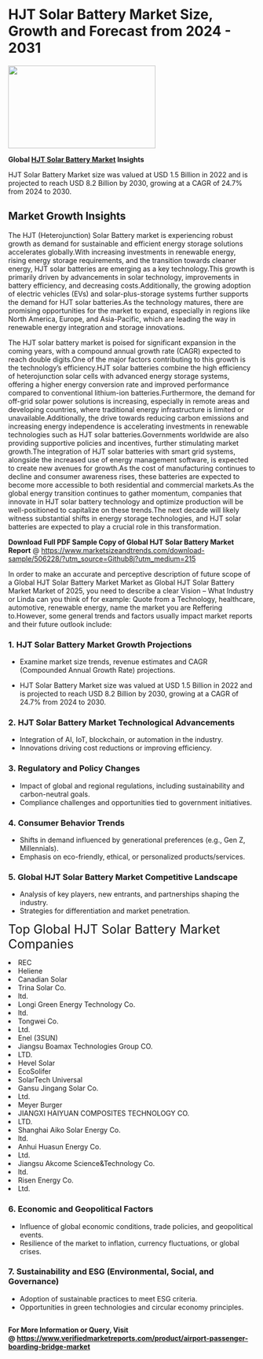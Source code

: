 <H1>HJT Solar Battery Market Size, Growth and Forecast from 2024 - 2031</H1><img class="aligncenter size-medium wp-image-584254" src="https://thirdeyenews.in/wp-content/uploads/2024/09/Global-Market-Research-300x168.jpeg" alt="" width="300" height="168" /><p><strong>Global&nbsp;<a href="https://www.marketsizeandtrends.com/download-sample/506228/?utm_source=Github8j?utm_medium=215">HJT Solar Battery Market</a> Insights</strong></p><p>HJT Solar Battery Market size was valued at USD 1.5 Billion in 2022 and is projected to reach USD 8.2 Billion by 2030, growing at a CAGR of 24.7% from 2024 to 2030.</p><p><h2>Market Growth Insights</h2> <p>The HJT (Heterojunction) Solar Battery market is experiencing robust growth as demand for sustainable and efficient energy storage solutions accelerates globally.With increasing investments in renewable energy, rising energy storage requirements, and the transition towards cleaner energy, HJT solar batteries are emerging as a key technology.This growth is primarily driven by advancements in solar technology, improvements in battery efficiency, and decreasing costs.Additionally, the growing adoption of electric vehicles (EVs) and solar-plus-storage systems further supports the demand for HJT solar batteries.As the technology matures, there are promising opportunities for the market to expand, especially in regions like North America, Europe, and Asia-Pacific, which are leading the way in renewable energy integration and storage innovations.</p> <p>The HJT solar battery market is poised for significant expansion in the coming years, with a compound annual growth rate (CAGR) expected to reach double digits.One of the major factors contributing to this growth is the technology’s efficiency.HJT solar batteries combine the high efficiency of heterojunction solar cells with advanced energy storage systems, offering a higher energy conversion rate and improved performance compared to conventional lithium-ion batteries.Furthermore, the demand for off-grid solar power solutions is increasing, especially in remote areas and developing countries, where traditional energy infrastructure is limited or unavailable.Additionally, the drive towards reducing carbon emissions and increasing energy independence is accelerating investments in renewable technologies such as HJT solar batteries.Governments worldwide are also providing supportive policies and incentives, further stimulating market growth.The integration of HJT solar batteries with smart grid systems, alongside the increased use of energy management software, is expected to create new avenues for growth.As the cost of manufacturing continues to decline and consumer awareness rises, these batteries are expected to become more accessible to both residential and commercial markets.As the global energy transition continues to gather momentum, companies that innovate in HJT solar battery technology and optimize production will be well-positioned to capitalize on these trends.The next decade will likely witness substantial shifts in energy storage technologies, and HJT solar batteries are expected to play a crucial role in this transformation.</p> <p><span class=""><strong>Download Full PDF Sample Copy of Global HJT Solar Battery Market Report</strong> @ <a href="https://www.marketsizeandtrends.com/download-sample/506228/?utm_source=Github8j?utm_medium=215" target="_blank">https://www.marketsizeandtrends.com/download-sample/506228/?utm_source=Github8j?utm_medium=215</a></span></p><p>In order to make an accurate and perceptive description of future scope of a Global&nbsp;HJT Solar Battery Market Market as Global&nbsp;HJT Solar Battery Market Market of 2025, you need to describe a clear Vision &ndash; What Industry or Linda can you think of for example: Quote from a Technology, healthcare, automotive, renewable energy, name the market you are Reffering to.However, some general trends and factors usually impact market reports and their future outlook include:</p><h3>1.&nbsp;<strong>HJT Solar Battery Market Growth Projections</strong></h3><ul><li>Examine market size trends, revenue estimates and CAGR (Compounded Annual Growth Rate) projections.</li><li><p>HJT Solar Battery Market size was valued at USD 1.5 Billion in 2022 and is projected to reach USD 8.2 Billion by 2030, growing at a CAGR of 24.7% from 2024 to 2030.</p></li></ul><h3>2.&nbsp;<strong>HJT Solar Battery Market Technological Advancements</strong></h3><ul><li>Integration of AI, IoT, blockchain, or automation in the industry.</li><li>Innovations driving cost reductions or improving efficiency.</li></ul><h3>3.&nbsp;<strong>Regulatory and Policy Changes</strong></h3><ul><li>Impact of global and regional regulations, including sustainability and carbon-neutral goals.</li><li>Compliance challenges and opportunities tied to government initiatives.</li></ul><h3>4.&nbsp;<strong>Consumer Behavior Trends</strong></h3><ul><li>Shifts in demand influenced by generational preferences (e.g., Gen Z, Millennials).</li><li>Emphasis on eco-friendly, ethical, or personalized products/services.</li></ul><h3>5.&nbsp;<strong>Global HJT Solar Battery Market Competitive Landscape</strong></h3><ul><li>Analysis of key players, new entrants, and partnerships shaping the industry.</li><li>Strategies for differentiation and market penetration.</li></ul><p data-pm-slice="1 1 []"><span style="color: inherit; font-family: inherit; font-size: 25px;">Top Global HJT Solar Battery Market Companies</span></p><div class="" data-test-id=""><p><li>REC</li><li> Heliene</li><li> Canadian Solar</li><li> Trina Solar Co.</li><li>ltd.</li><li> Longi Green Energy Technology Co.</li><li>ltd.</li><li> Tongwei Co.</li><li>Ltd.</li><li> Enel (3SUN)</li><li> Jiangsu Boamax Technologies Group CO.</li><li>LTD.</li><li> Hevel Solar</li><li> EcoSolifer</li><li> SolarTech Universal</li><li> Gansu Jingang Solar Co.</li><li> Ltd.</li><li> Meyer Burger</li><li> JIANGXI HAIYUAN COMPOSITES TECHNOLOGY CO.</li><li>LTD.</li><li> Shanghai Aiko Solar Energy Co.</li><li>ltd.</li><li> Anhui Huasun Energy Co.</li><li> Ltd.</li><li> Jiangsu Akcome Science&Technology Co.</li><li>ltd.</li><li> Risen Energy Co.</li><li>Ltd.</li></p></div><h3>6.&nbsp;<strong>Economic and Geopolitical Factors</strong></h3><ul><li>Influence of global economic conditions, trade policies, and geopolitical events.</li><li>Resilience of the market to inflation, currency fluctuations, or global crises.</li></ul><h3>7.&nbsp;<strong>Sustainability and ESG (Environmental, Social, and Governance)</strong></h3><ul><li>Adoption of sustainable practices to meet ESG criteria.</li><li>Opportunities in green technologies and circular economy principles.</li></ul><h2><strong style="font-size: 14px;">For More Information or Query, Visit @&nbsp;</strong><a style="background-color: #ffffff; font-size: 14px;" href="https://www.marketsizeandtrends.com/report/hjt-solar-battery-market/" target="_blank">https://www.verifiedmarketreports.com/product/airport-passenger-boarding-bridge-market</a></h2>